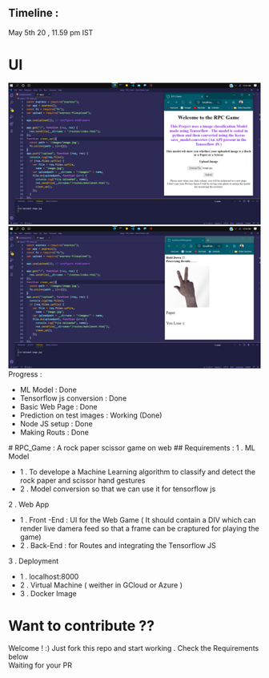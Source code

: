 ## Timeline : 
May 5th 20 , 11.59 pm IST
<h1> UI </h1>
<img src="Result/Result!.png"
<br>
<img src="Result/Result2.png"
<br>
</h1>Progress : </h1>
<ul>
  <li>ML Model : Done</li>
  <li>Tensorflow js conversion : Done</li>
  <li>Basic Web Page : Done</li>
  <li>Prediction on test images : Working (Done)</li>
  <li>Node JS setup : Done</li>
  <li>Making Routs : Done</li>
  </ul>
# RPC_Game :
A rock paper scissor game on web
## Requirements :
1 . ML Model
<ul>
  <li>1 . To develope a Machine Learning algorithm to classify and detect the rock paper and scissor hand gestures</li>
  <li>2 . Model conversion so that we can use it for tensorflow js </li>
</ul>
2 . Web App
<ul>
  <li>1 . Front -End :  UI for the Web Game ( It should contain a DIV which can render live damera feed so that a frame can be craptured for playing the game) </li>
  <li>2 . Back-End : for Routes and integrating the Tensorflow JS </li>
</ul>
3 . Deployment
<ul>
  <li>1 . localhost:8000 </li>
  <li>2 . Virtual Machine ( weither in GCloud or Azure )</li>
  <li>3 . Docker Image</li>
</ul>
<h1>Want to contribute ?? </h1>
Welcome ! :)
Just fork this repo and start working . Check the Requirements below <br>
Waiting for your PR
